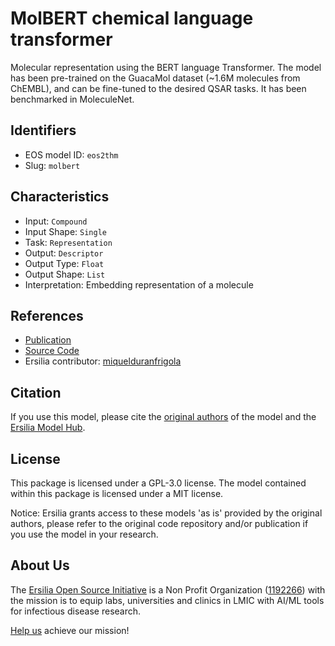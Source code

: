 # MolBERT chemical language transformer

Molecular representation using the BERT language Transformer. The model has been pre-trained on the GuacaMol dataset (~1.6M molecules from ChEMBL), and can be fine-tuned to the desired QSAR tasks. It has been benchmarked in MoleculeNet.

## Identifiers

* EOS model ID: `eos2thm`
* Slug: `molbert`

## Characteristics

* Input: `Compound`
* Input Shape: `Single`
* Task: `Representation`
* Output: `Descriptor`
* Output Type: `Float`
* Output Shape: `List`
* Interpretation: Embedding representation of a molecule

## References

* [Publication](https://arxiv.org/abs/2011.13230)
* [Source Code](https://github.com/BenevolentAI/MolBERT)
* Ersilia contributor: [miquelduranfrigola](https://github.com/miquelduranfrigola)

## Citation

If you use this model, please cite the [original authors](https://arxiv.org/abs/2011.13230) of the model and the [Ersilia Model Hub](https://github.com/ersilia-os/ersilia/blob/master/CITATION.cff).

## License

This package is licensed under a GPL-3.0 license. The model contained within this package is licensed under a MIT license.

Notice: Ersilia grants access to these models 'as is' provided by the original authors, please refer to the original code repository and/or publication if you use the model in your research.

## About Us

The [Ersilia Open Source Initiative](https://ersilia.io) is a Non Profit Organization ([1192266](https://register-of-charities.charitycommission.gov.uk/charity-search/-/charity-details/5170657/full-print)) with the mission is to equip labs, universities and clinics in LMIC with AI/ML tools for infectious disease research.

[Help us](https://www.ersilia.io/donate) achieve our mission!